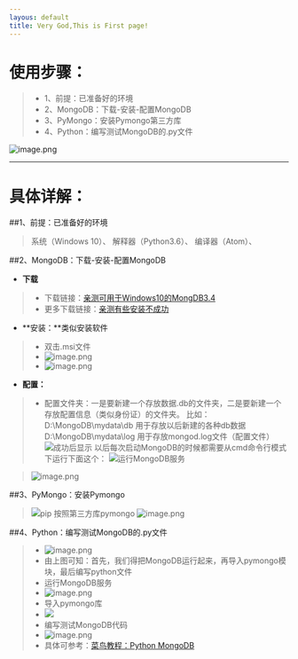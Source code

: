 ```yaml
---
layous: default
title: Very God,This is First page!
---
```

# 使用步骤：
>- 1、前提：已准备好的环境
>- 2、MongoDB：下载-安装-配置MongoDB
>- 3、PyMongo：安装Pymongo第三方库
>- 4、Python：编写测试MongoDB的.py文件

![image.png](https://upload-images.jianshu.io/upload_images/4769551-092d727b42ca6c62.png?imageMogr2/auto-orient/strip%7CimageView2/2/w/480)

-------------------------------------------------------------------------------------------------
# 具体详解：
##1、前提：已准备好的环境
>系统（Windows 10）、
>解释器（Python3.6）、
>编译器（Atom）、

##2、MongoDB：下载-安装-配置MongoDB
- **下载**
>- 下载链接：[亲测可用于Windows10的MongDB3.4](https://fastdl.mongodb.org/win32/mongodb-win32-x86_64-2008plus-3.4.15-signed.msi)
>- 更多下载链接：[亲测有些安装不成功](https://www.mongodb.com/download-center#community)

- **安装：**类似安装软件
>- 双击.msi文件
>- ![image.png](https://upload-images.jianshu.io/upload_images/4769551-b889015d7bcd3022.png?imageMogr2/auto-orient/strip%7CimageView2/2/w/1240)
>- ![image.png](https://upload-images.jianshu.io/upload_images/4769551-04a0a00e749fcf1f.png?imageMogr2/auto-orient/strip%7CimageView2/2/w/1240)

- **配置：**
>- 配置文件夹：一是要新建一个存放数据.db的文件夹，二是要新建一个存放配置信息（类似身份证）的文件夹。
>比如：
>D:\MongoDB\mydata\db 用于存放以后新建的各种db数据
>D:\MongoDB\mydata\log 用于存放mongod.log文件（配置文件）
>![成功后显示](https://upload-images.jianshu.io/upload_images/4769551-64b375190631dfe4.png?imageMogr2/auto-orient/strip%7CimageView2/2/w/1240)
以后每次启动MongoDB的时候都需要从cmd命令行模式下运行下面这个：
![运行MongoDB服务](https://upload-images.jianshu.io/upload_images/4769551-fad26890f96dbab2.png?imageMogr2/auto-orient/strip%7CimageView2/2/w/1240)

>![image.png](https://upload-images.jianshu.io/upload_images/4769551-9c51cb4d1f38bc14.png?imageMogr2/auto-orient/strip%7CimageView2/2/w/1240)


##3、PyMongo：安装Pymongo
>![pip 按照第三方库pymongo](https://upload-images.jianshu.io/upload_images/4769551-a9add75d4d1902b2.png?imageMogr2/auto-orient/strip%7CimageView2/2/w/1240)
>![image.png](https://upload-images.jianshu.io/upload_images/4769551-4a59c01699536fee.png?imageMogr2/auto-orient/strip%7CimageView2/2/w/1240)

##4、Python：编写测试MongoDB的.py文件
>- ![image.png](https://upload-images.jianshu.io/upload_images/4769551-c96d3f08d31f63cf.png?imageMogr2/auto-orient/strip%7CimageView2/2/w/1240)
>- 由上图可知：首先，我们得把MongoDB运行起来，再导入pymongo模块，最后编写python文件
>- 运行MongoDB服务
>- ![image.png](https://upload-images.jianshu.io/upload_images/4769551-c0bd00f930b1982a.png?imageMogr2/auto-orient/strip%7CimageView2/2/w/1240)
>- 导入pymongo库
>- ![](https://upload-images.jianshu.io/upload_images/4769551-4813741ce3671891.png?imageMogr2/auto-orient/strip%7CimageView2/2/w/1240)
>- 编写测试MongoDB代码
>- ![image.png](https://upload-images.jianshu.io/upload_images/4769551-a6724fbb3c305c8c.png?imageMogr2/auto-orient/strip%7CimageView2/2/w/1240)
>- 具体可参考：[菜鸟教程：Python MongoDB](http://www.runoob.com/python3/python-mongodb.html)
